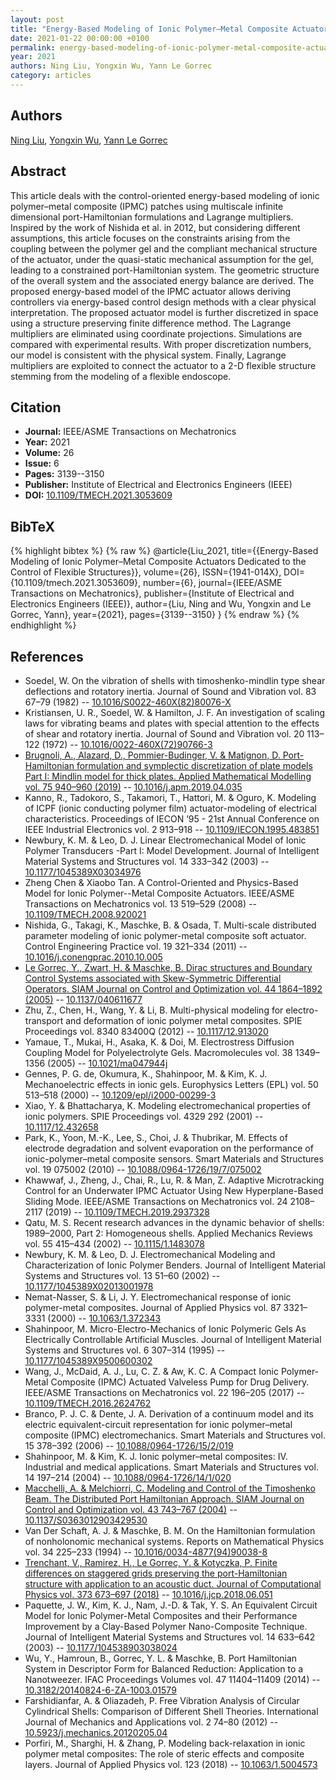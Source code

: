 ```yaml
---
layout: post
title: "Energy-Based Modeling of Ionic Polymer–Metal Composite Actuators Dedicated to the Control of Flexible Structures"
date: 2021-01-22 00:00:00 +0100
permalink: energy-based-modeling-of-ionic-polymer-metal-composite-actuators-dedicated-to-the-control-of-flexible-structures
year: 2021
authors: Ning Liu, Yongxin Wu, Yann Le Gorrec
category: articles
---
```

 
## Authors
[Ning Liu](authors/ning-liu), [Yongxin Wu](authors/yongxin-wu), [Yann Le Gorrec](authors/yann-le-gorrec)
 
## Abstract
This article deals with the control-oriented energy-based modeling of ionic polymer–metal composite (IPMC) patches using multiscale infinite dimensional port-Hamiltonian formulations and Lagrange multipliers. Inspired by the work of Nishida et al. in 2012, but considering different assumptions, this article focuses on the constraints arising from the coupling between the polymer gel and the compliant mechanical structure of the actuator, under the quasi-static mechanical assumption for the gel, leading to a constrained port-Hamiltonian system. The geometric structure of the overall system and the associated energy balance are derived. The proposed energy-based model of the IPMC actuator allows deriving controllers via energy-based control design methods with a clear physical interpretation. The proposed actuator model is further discretized in space using a structure preserving finite difference method. The Lagrange multipliers are eliminated using coordinate projections. Simulations are compared with experimental results. With proper discretization numbers, our model is consistent with the physical system. Finally, Lagrange multipliers are exploited to connect the actuator to a 2-D flexible structure stemming from the modeling of a flexible endoscope.
 
## Citation
- **Journal:** IEEE/ASME Transactions on Mechatronics
- **Year:** 2021
- **Volume:** 26
- **Issue:** 6
- **Pages:** 3139--3150
- **Publisher:** Institute of Electrical and Electronics Engineers (IEEE)
- **DOI:** [10.1109/TMECH.2021.3053609](https://doi.org/10.1109/TMECH.2021.3053609)
 
## BibTeX
{% highlight bibtex %}
{% raw %}
@article{Liu_2021,
  title={{Energy-Based Modeling of Ionic Polymer–Metal Composite Actuators Dedicated to the Control of Flexible Structures}},
  volume={26},
  ISSN={1941-014X},
  DOI={10.1109/tmech.2021.3053609},
  number={6},
  journal={IEEE/ASME Transactions on Mechatronics},
  publisher={Institute of Electrical and Electronics Engineers (IEEE)},
  author={Liu, Ning and Wu, Yongxin and Le Gorrec, Yann},
  year={2021},
  pages={3139--3150}
}
{% endraw %}
{% endhighlight %}
 
## References
- Soedel, W. On the vibration of shells with timoshenko-mindlin type shear deflections and rotatory inertia. Journal of Sound and Vibration vol. 83 67–79 (1982) -- [10.1016/S0022-460X(82)80076-X](https://doi.org/10.1016/S0022-460X(82)80076-X)
- Kristiansen, U. R., Soedel, W. & Hamilton, J. F. An investigation of scaling laws for vibrating beams and plates with special attention to the effects of shear and rotatory inertia. Journal of Sound and Vibration vol. 20 113–122 (1972) -- [10.1016/0022-460X(72)90766-3](https://doi.org/10.1016/0022-460X(72)90766-3)
- [Brugnoli, A., Alazard, D., Pommier-Budinger, V. & Matignon, D. Port-Hamiltonian formulation and symplectic discretization of plate models Part I: Mindlin model for thick plates. Applied Mathematical Modelling vol. 75 940–960 (2019)](port-hamiltonian-formulation-and-symplectic-discretization-of-plate-models-part-i-mindlin-model-for-thick-plates) -- [10.1016/j.apm.2019.04.035](https://doi.org/10.1016/j.apm.2019.04.035)
- Kanno, R., Tadokoro, S., Takamori, T., Hattori, M. & Oguro, K. Modeling of ICPF (ionic conducting polymer film) actuator-modeling of electrical characteristics. Proceedings of IECON ’95 - 21st Annual Conference on IEEE Industrial Electronics vol. 2 913–918 -- [10.1109/IECON.1995.483851](https://doi.org/10.1109/IECON.1995.483851)
- Newbury, K. M. & Leo, D. J. Linear Electromechanical Model of Ionic Polymer Transducers           -Part I: Model Development. Journal of Intelligent Material Systems and Structures vol. 14 333–342 (2003) -- [10.1177/1045389X03034976](https://doi.org/10.1177/1045389X03034976)
- Zheng Chen & Xiaobo Tan. A Control-Oriented and Physics-Based Model for Ionic Polymer--Metal Composite Actuators. IEEE/ASME Transactions on Mechatronics vol. 13 519–529 (2008) -- [10.1109/TMECH.2008.920021](https://doi.org/10.1109/TMECH.2008.920021)
- Nishida, G., Takagi, K., Maschke, B. & Osada, T. Multi-scale distributed parameter modeling of ionic polymer-metal composite soft actuator. Control Engineering Practice vol. 19 321–334 (2011) -- [10.1016/j.conengprac.2010.10.005](https://doi.org/10.1016/j.conengprac.2010.10.005)
- [Le Gorrec, Y., Zwart, H. & Maschke, B. Dirac structures and Boundary Control Systems associated with Skew-Symmetric Differential Operators. SIAM Journal on Control and Optimization vol. 44 1864–1892 (2005)](dirac-structures-and-boundary-control-systems-associated-with-skew-symmetric-differential-operators) -- [10.1137/040611677](https://doi.org/10.1137/040611677)
- Zhu, Z., Chen, H., Wang, Y. & Li, B. Multi-physical modeling for electro-transport and deformation of ionic polymer metal composites. SPIE Proceedings vol. 8340 83400Q (2012) -- [10.1117/12.913020](https://doi.org/10.1117/12.913020)
- Yamaue, T., Mukai, H., Asaka, K. & Doi, M. Electrostress Diffusion Coupling Model for Polyelectrolyte Gels. Macromolecules vol. 38 1349–1356 (2005) -- [10.1021/ma047944j](https://doi.org/10.1021/ma047944j)
- Gennes, P. G. de, Okumura, K., Shahinpoor, M. & Kim, K. J. Mechanoelectric effects in ionic gels. Europhysics Letters (EPL) vol. 50 513–518 (2000) -- [10.1209/epl/i2000-00299-3](https://doi.org/10.1209/epl/i2000-00299-3)
- Xiao, Y. & Bhattacharya, K. Modeling electromechanical properties of ionic polymers. SPIE Proceedings vol. 4329 292 (2001) -- [10.1117/12.432658](https://doi.org/10.1117/12.432658)
- Park, K., Yoon, M.-K., Lee, S., Choi, J. & Thubrikar, M. Effects of electrode degradation and solvent evaporation on the performance of ionic-polymer–metal composite sensors. Smart Materials and Structures vol. 19 075002 (2010) -- [10.1088/0964-1726/19/7/075002](https://doi.org/10.1088/0964-1726/19/7/075002)
- Khawwaf, J., Zheng, J., Chai, R., Lu, R. & Man, Z. Adaptive Microtracking Control for an Underwater IPMC Actuator Using New Hyperplane-Based Sliding Mode. IEEE/ASME Transactions on Mechatronics vol. 24 2108–2117 (2019) -- [10.1109/TMECH.2019.2937328](https://doi.org/10.1109/TMECH.2019.2937328)
- Qatu, M. S. Recent research advances in the dynamic behavior of shells: 1989–2000, Part 2: Homogeneous shells. Applied Mechanics Reviews vol. 55 415–434 (2002) -- [10.1115/1.1483078](https://doi.org/10.1115/1.1483078)
- Newbury, K. M. & Leo, D. J. Electromechanical Modeling and Characterization of Ionic Polymer Benders. Journal of Intelligent Material Systems and Structures vol. 13 51–60 (2002) -- [10.1177/1045389X02013001978](https://doi.org/10.1177/1045389X02013001978)
- Nemat-Nasser, S. & Li, J. Y. Electromechanical response of ionic polymer-metal composites. Journal of Applied Physics vol. 87 3321–3331 (2000) -- [10.1063/1.372343](https://doi.org/10.1063/1.372343)
- Shahinpoor, M. Micro-Electro-Mechanics of Ionic Polymeric Gels As Electrically Controllable Artificial Muscles. Journal of Intelligent Material Systems and Structures vol. 6 307–314 (1995) -- [10.1177/1045389X9500600302](https://doi.org/10.1177/1045389X9500600302)
- Wang, J., McDaid, A. J., Lu, C. Z. & Aw, K. C. A Compact Ionic Polymer-Metal Composite (IPMC) Actuated Valveless Pump for Drug Delivery. IEEE/ASME Transactions on Mechatronics vol. 22 196–205 (2017) -- [10.1109/TMECH.2016.2624762](https://doi.org/10.1109/TMECH.2016.2624762)
- Branco, P. J. C. & Dente, J. A. Derivation of a continuum model and its electric equivalent-circuit representation for ionic polymer–metal composite (IPMC) electromechanics. Smart Materials and Structures vol. 15 378–392 (2006) -- [10.1088/0964-1726/15/2/019](https://doi.org/10.1088/0964-1726/15/2/019)
- Shahinpoor, M. & Kim, K. J. Ionic polymer–metal composites: IV. Industrial and medical applications. Smart Materials and Structures vol. 14 197–214 (2004) -- [10.1088/0964-1726/14/1/020](https://doi.org/10.1088/0964-1726/14/1/020)
- [Macchelli, A. & Melchiorri, C. Modeling and Control of the Timoshenko Beam. The Distributed Port Hamiltonian Approach. SIAM Journal on Control and Optimization vol. 43 743–767 (2004)](modeling-and-control-of-the-timoshenko-beam-the-distributed-port-hamiltonian-approach) -- [10.1137/S0363012903429530](https://doi.org/10.1137/S0363012903429530)
- Van Der Schaft, A. J. & Maschke, B. M. On the Hamiltonian formulation of nonholonomic mechanical systems. Reports on Mathematical Physics vol. 34 225–233 (1994) -- [10.1016/0034-4877(94)90038-8](https://doi.org/10.1016/0034-4877(94)90038-8)
- [Trenchant, V., Ramirez, H., Le Gorrec, Y. & Kotyczka, P. Finite differences on staggered grids preserving the port-Hamiltonian structure with application to an acoustic duct. Journal of Computational Physics vol. 373 673–697 (2018)](finite-differences-on-staggered-grids-preserving-the-port-hamiltonian-structure-with-application-to-an-acoustic-duct) -- [10.1016/j.jcp.2018.06.051](https://doi.org/10.1016/j.jcp.2018.06.051)
- Paquette, J. W., Kim, K. J., Nam, J.-D. & Tak, Y. S. An Equivalent Circuit Model for Ionic Polymer-Metal Composites           and their Performance Improvement by a Clay-Based Polymer Nano-Composite           Technique. Journal of Intelligent Material Systems and Structures vol. 14 633–642 (2003) -- [10.1177/104538903038024](https://doi.org/10.1177/104538903038024)
- Wu, Y., Hamroun, B., Gorrec, Y. L. & Maschke, B. Port Hamiltonian System in Descriptor Form for Balanced Reduction: Application to a Nanotweezer. IFAC Proceedings Volumes vol. 47 11404–11409 (2014) -- [10.3182/20140824-6-ZA-1003.01579](https://doi.org/10.3182/20140824-6-ZA-1003.01579)
- Farshidianfar, A. & Oliazadeh, P. Free Vibration Analysis of Circular Cylindrical Shells: Comparison of Different Shell Theories. International Journal of Mechanics and Applications vol. 2 74–80 (2012) -- [10.5923/j.mechanics.20120205.04](https://doi.org/10.5923/j.mechanics.20120205.04)
- Porfiri, M., Sharghi, H. & Zhang, P. Modeling back-relaxation in ionic polymer metal composites: The role of steric effects and composite layers. Journal of Applied Physics vol. 123 (2018) -- [10.1063/1.5004573](https://doi.org/10.1063/1.5004573)

